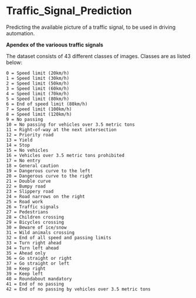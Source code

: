 # Traffic_Signal_Prediction
Predicting the available picture of a traffic signal, to be used in driving automation.

**Apendex of the varioous traffic signals**

The dataset consists of 43 different classes of images.
Classes are as listed below:

    0 = Speed limit (20km/h)
    1 = Speed limit (30km/h)
    2 = Speed limit (50km/h)
    3 = Speed limit (60km/h)
    4 = Speed limit (70km/h)
    5 = Speed limit (80km/h)
    6 = End of speed limit (80km/h)
    7 = Speed limit (100km/h)
    8 = Speed limit (120km/h)
    9 = No passing
    10 = No passing for vehicles over 3.5 metric tons
    11 = Right-of-way at the next intersection
    12 = Priority road
    13 = Yield
    14 = Stop
    15 = No vehicles
    16 = Vehicles over 3.5 metric tons prohibited
    17 = No entry
    18 = General caution
    19 = Dangerous curve to the left
    20 = Dangerous curve to the right
    21 = Double curve
    22 = Bumpy road
    23 = Slippery road
    24 = Road narrows on the right
    25 = Road work
    26 = Traffic signals
    27 = Pedestrians
    28 = Children crossing
    29 = Bicycles crossing
    30 = Beware of ice/snow
    31 = Wild animals crossing
    32 = End of all speed and passing limits
    33 = Turn right ahead
    34 = Turn left ahead
    35 = Ahead only
    36 = Go straight or right
    37 = Go straight or left
    38 = Keep right
    39 = Keep left
    40 = Roundabout mandatory
    41 = End of no passing
    42 = End of no passing by vehicles over 3.5 metric tons

